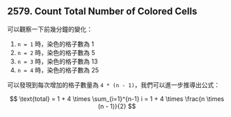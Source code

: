 ## 2579. Count Total Number of Colored Cells

可以觀察一下前幾分鐘的變化：

1. `n = 1` 時，染色的格子數為 1
2. `n = 2` 時，染色的格子數為 5
3. `n = 3` 時，染色的格子數為 13
4. `n = 4` 時，染色的格子數為 25
   
可以發現到每次增加的格子數量為 `4 * (n - 1)`，我們可以進一步推導出公式：

$$
\text{total} = 1 + 4 \times \sum_{i=1}^{n-1} i = 1 + 4 \times \frac{n \times (n - 1)}{2}
$$

